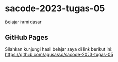 # sacode-2023-tugas-05
Belajar html dasar

## GitHub Pages

Silahkan kunjungi hasil belajar saya di link berikut ini:
https://github.com/agusasso/sacode-2023-tugas-05
